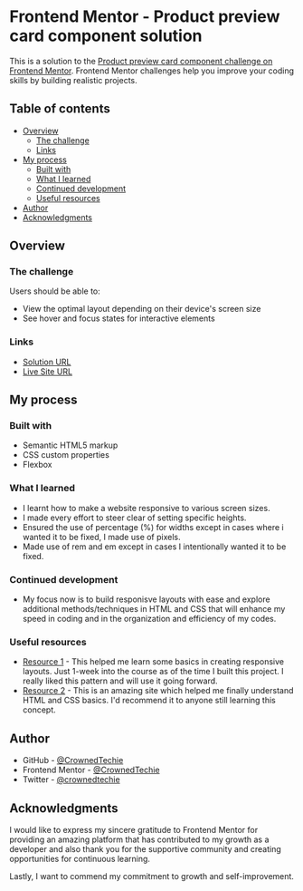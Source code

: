 # Frontend Mentor - Product preview card component solution

This is a solution to the [Product preview card component challenge on Frontend Mentor](https://www.frontendmentor.io/challenges/product-preview-card-component-GO7UmttRfa). Frontend Mentor challenges help you improve your coding skills by building realistic projects. 

## Table of contents

- [Overview](#overview)
  - [The challenge](#the-challenge)
  - [Links](#links)
- [My process](#my-process)
  - [Built with](#built-with)
  - [What I learned](#what-i-learned)
  - [Continued development](#continued-development)
  - [Useful resources](#useful-resources)
- [Author](#author)
- [Acknowledgments](#acknowledgments)

## Overview

### The challenge

Users should be able to:

- View the optimal layout depending on their device's screen size
- See hover and focus states for interactive elements


### Links

- [Solution URL](https://www.frontendmentor.io/solutions/product-preview-card-component-7UBUstAYEZ)
- [Live Site URL](https://crownedtechie.github.io/Product-Preview-card-component/)

## My process

### Built with

- Semantic HTML5 markup
- CSS custom properties
- Flexbox

### What I learned

- I learnt how to make a website responsive to various screen sizes.
- I made every effort to steer clear of setting specific heights.
- Ensured the use of percentage (%) for widths except in cases where i wanted it to be fixed, I made use of pixels.
- Made use of rem and em except in cases I intentionally wanted it to be fixed.

### Continued development

- My focus now is to build responisve layouts with ease and explore additional methods/techniques in HTML and CSS that will enhance my speed in coding and in the organization and efficiency of my codes.

### Useful resources

- [Resource 1](https://courses.kevinpowell.co/conquering-responsive-layouts) - This helped me learn some basics in creating responsive layouts. Just 1-week into the course as of the time I built this project. I really liked this pattern and will use it going forward.
- [Resource 2](https://www.w3schools.com) - This is an amazing site which helped me finally understand HTML and CSS basics. I'd recommend it to anyone still learning this concept.


## Author

- GitHub - [@CrownedTechie](https://www.github.com/CrownedTechie)
- Frontend Mentor - [@CrownedTechie](https://www.frontendmentor.io/profile/CrownedTechie)
- Twitter - [@crownedtechie](https://www.twitter.com/crownedtechie)

## Acknowledgments

I would like to express my sincere gratitude to Frontend Mentor for providing an amazing platform that has contributed to my growth as a developer and also thank you for the supportive community and creating opportunities for continuous learning.

Lastly, I want to commend my commitment to growth and self-improvement.
